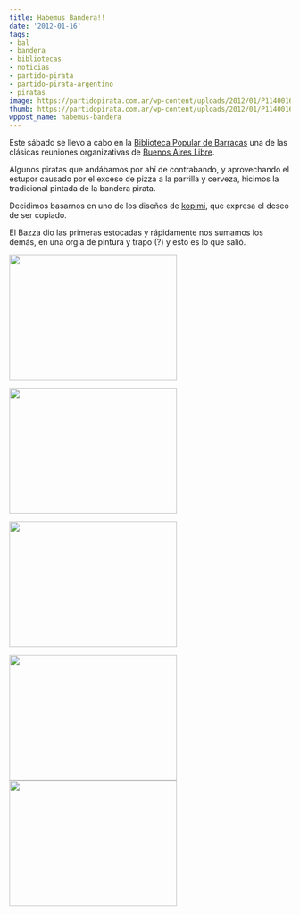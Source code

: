 ```yaml
---
title: Habemus Bandera!!
date: '2012-01-16'
tags:
- bal
- bandera
- bibliotecas
- noticias
- partido-pirata
- partido-pirata-argentino
- piratas
image: https://partidopirata.com.ar/wp-content/uploads/2012/01/P1140016.jpg
thumb: https://partidopirata.com.ar/wp-content/uploads/2012/01/P1140016-150x150.jpg
wppost_name: habemus-bandera
---
```


Este sábado se llevo a cabo en la <a href="http://www.bibliobarracas.com.ar/" target="_blank">Biblioteca Popular de Barracas</a> una de las clásicas reuniones organizativas de <a href="http://buenosaireslibre.org" target="_blank">Buenos Aires Libre</a>. 

Algunos piratas que andábamos por ahí de contrabando, y aprovechando el estupor causado por el exceso de pizza a la parrilla y cerveza, hicimos la tradicional pintada de la bandera pirata.

Decidimos basarnos en uno de los diseños de <a href="http://img.ffffound.com/static-data/assets/6/d61f194104c60d38d00779d67a66c231f38bb1a5_m.jpg">kopimi</a>, que expresa el deseo de ser copiado.

El Bazza dio las primeras estocadas y rápidamente nos sumamos los demás, en una orgía de pintura y trapo (?) y esto es lo que salió.

<a href="https://partidopirata.com.ar/wp-content/uploads/2012/01/P1140008.jpg"><img src="https://partidopirata.com.ar/wp-content/uploads/2012/01/P1140008-300x225.jpg" alt="" title="bandera pirata pintando" width="300" height="225" class="alignleft size-medium wp-image-2839" /></a>

<a href="https://partidopirata.com.ar/wp-content/uploads/2012/01/P1140012.jpg"><img src="https://partidopirata.com.ar/wp-content/uploads/2012/01/P1140012-300x225.jpg" alt="" title="bandera pirata pintando" width="300" height="225" class="alignleft size-medium wp-image-2840" /></a>

<a href="https://partidopirata.com.ar/wp-content/uploads/2012/01/P1140013.jpg"><img src="https://partidopirata.com.ar/wp-content/uploads/2012/01/P1140013-300x225.jpg" alt="" title="bandera pirata pintando" width="300" height="225" class="alignleft size-medium wp-image-2841" /></a>

<a href="https://partidopirata.com.ar/wp-content/uploads/2012/01/P1140014.jpg"><img src="https://partidopirata.com.ar/wp-content/uploads/2012/01/P1140014-300x225.jpg" alt="" title="bandera pirata aza" width="300" height="225" class="alignleft size-medium wp-image-2842" /></a>
<a href="https://partidopirata.com.ar/wp-content/uploads/2012/01/P1140016.jpg"><img src="https://partidopirata.com.ar/wp-content/uploads/2012/01/P1140016-300x225.jpg" alt="" title="bandera pirata final" width="300" height="225" class="alignleft size-medium wp-image-2843" /></a>
